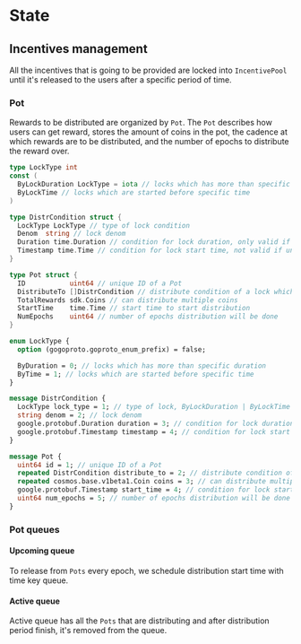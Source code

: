 <!--
order: 2
-->

# State

## Incentives management

All the incentives that is going to be provided are locked into `IncentivePool` until it's released to the users after a specific period of time.

### Pot

Rewards to be distributed are organized by `Pot`. The `Pot` describes how users can get reward, stores the amount of coins in the pot, the cadence at which rewards are to be distributed, and the number of epochs to distribute the reward over.

```go
type LockType int
const (
  ByLockDuration LockType = iota // locks which has more than specific duration
  ByLockTime // locks which are started before specific time
)

type DistrCondition struct {
  LockType LockType // type of lock condition
  Denom  string // lock denom
  Duration time.Duration // condition for lock duration, only valid if positive
  Timestamp time.Time // condition for lock start time, not valid if unset value
}

type Pot struct {
  ID           uint64 // unique ID of a Pot
  DistributeTo []DistrCondition // distribute condition of a lock which meet one of these conditions
  TotalRewards sdk.Coins // can distribute multiple coins
  StartTime    time.Time // start time to start distribution
  NumEpochs    uint64 // number of epochs distribution will be done 
}
```

```protobuf
enum LockType {
  option (gogoproto.goproto_enum_prefix) = false;

  ByDuration = 0; // locks which has more than specific duration
  ByTime = 1; // locks which are started before specific time
}

message DistrCondition {
  LockType lock_type = 1; // type of lock, ByLockDuration | ByLockTime
  string denom = 2; // lock denom
  google.protobuf.Duration duration = 3; // condition for lock duration, only valid if positive
  google.protobuf.Timestamp timestamp = 4; // condition for lock start time, not valid if unset value
}

message Pot {
  uint64 id = 1; // unique ID of a Pot
  repeated DistrCondition distribute_to = 2; // distribute condition of a lock which meet one of these conditions
  repeated cosmos.base.v1beta1.Coin coins = 3; // can distribute multiple coins
  google.protobuf.Timestamp start_time = 4; // condition for lock start time, not valid if unset value
  uint64 num_epochs = 5; // number of epochs distribution will be done 
}
```

### Pot queues

#### Upcoming queue

To release from `Pots` every epoch, we schedule distribution start time with time key queue.

#### Active queue

Active queue has all the `Pots` that are distributing and after distribution period finish, it's removed from the queue.
